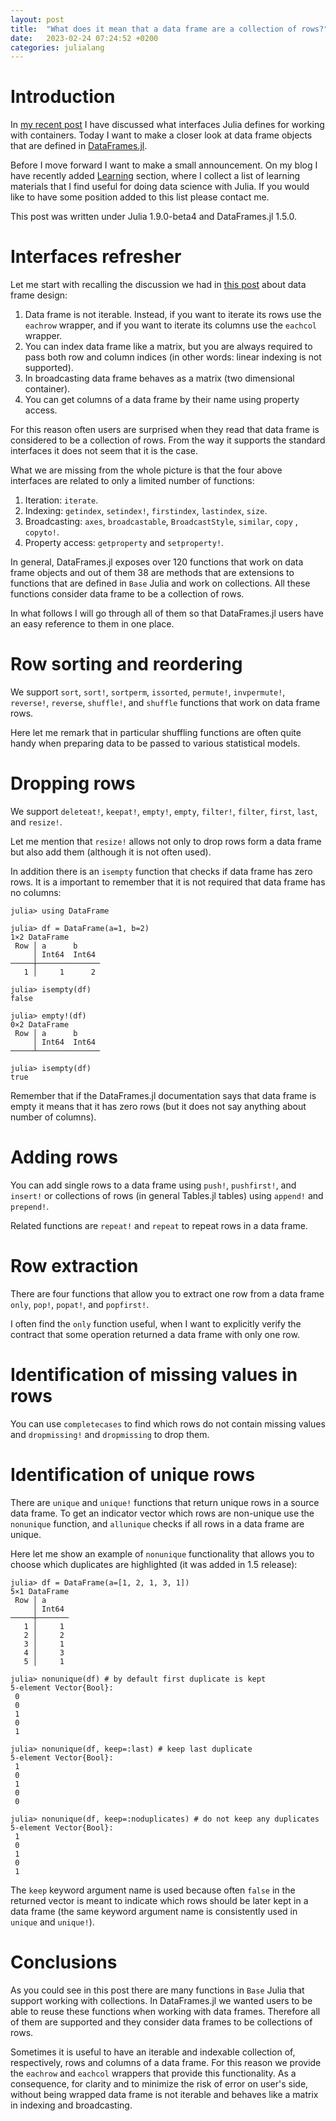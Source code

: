 ```yaml
---
layout: post
title:  "What does it mean that a data frame are a collection of rows?"
date:   2023-02-24 07:24:52 +0200
categories: julialang
---
```


# Introduction

In [my recent post][post] I have discussed what interfaces Julia defines for
working with containers. Today I want to make a closer look at data frame
objects that are defined in [DataFrames.jl][df].

Before I move forward I want to make a small announcement. On my blog I have
recently added [Learning][learning] section, where I collect a list of learning
materials that I find useful for doing data science with Julia. If you would
like to have some position added to this list please contact me.

This post was written under Julia 1.9.0-beta4 and DataFrames.jl 1.5.0.

# Interfaces refresher

Let me start with recalling the discussion we had in [this post][post] about
data frame design:

1. Data frame is not iterable. Instead, if you want to iterate its rows
   use the `eachrow` wrapper, and if you want to iterate its columns use the
   `eachcol` wrapper.
2. You can index data frame like a matrix, but you are always required to pass
   both row and column indices (in other words: linear indexing is not
   supported).
3. In broadcasting data frame behaves as a matrix (two dimensional container).
4. You can get columns of a data frame by their name using property access.

For this reason often users are surprised when they read that data frame
is considered to be a collection of rows. From the way it supports the
standard interfaces it does not seem that it is the case.

What we are missing from the whole picture is that the four above interfaces are
related to only a limited number of functions:

1. Iteration: `iterate`.
2. Indexing: `getindex`, `setindex!`, `firstindex`, `lastindex`, `size`.
3. Broadcasting: `axes`, `broadcastable`, `BroadcastStyle`, `similar`,
   `copy` , `copyto!`.
4. Property access: `getproperty` and `setproperty!`.

In general, DataFrames.jl exposes over 120 functions that work on data frame
objects and out of them 38 are methods that are extensions to functions
that are defined in `Base` Julia and work on collections. All these functions
consider data frame to be a collection of rows.

In what follows I will go through all of them so that DataFrames.jl users have
an easy reference to them in one place.

# Row sorting and reordering

We support `sort`, `sort!`, `sortperm`, `issorted`, `permute!`, `invpermute!`,
`reverse!`, `reverse`, `shuffle!`, and `shuffle` functions that work on data
frame rows.

Here let me remark that in particular shuffling functions are often quite handy
when preparing data to be passed to various statistical models.

# Dropping rows

We support `deleteat!`, `keepat!`, `empty!`, `empty`, `filter!`, `filter`,
`first`, `last`, and `resize!`.

Let me mention that `resize!` allows not only to drop rows form a data frame
but also add them (although it is not often used).

In addition there is an `isempty` function that checks if data frame has zero
rows. It is a important to remember that it is not required that data frame
has no columns:

```
julia> using DataFrame

julia> df = DataFrame(a=1, b=2)
1×2 DataFrame
 Row │ a      b
     │ Int64  Int64
─────┼──────────────
   1 │     1      2

julia> isempty(df)
false

julia> empty!(df)
0×2 DataFrame
 Row │ a      b
     │ Int64  Int64
─────┴──────────────

julia> isempty(df)
true
```

Remember that if the DataFrames.jl documentation says that data frame is empty
it means that it has zero rows (but it does not say anything about number of
columns).

# Adding rows

You can add single rows to a data frame using `push!`, `pushfirst!`, and
`insert!` or collections of rows (in general Tables.jl tables) using
`append!` and `prepend!`.

Related functions are `repeat!` and `repeat` to repeat rows in a data frame.

# Row extraction

There are four functions that allow you to extract one row from a data frame
`only`, `pop!`, `popat!`, and `popfirst!`.

I often find the `only` function useful, when I want to explicitly verify
the contract that some operation returned a data frame with only one row.

# Identification of missing values in rows

You can use `completecases` to find which rows do not contain missing values
and `dropmissing!` and `dropmissing` to drop them.

# Identification of unique rows

There are `unique` and `unique!` functions that return unique rows in a
source data frame. To get an indicator vector which rows are non-unique use
the `nonunique` function, and `allunique` checks if all rows in a data frame
are unique.

Here let me show an example of `nonunique` functionality that allows you to
choose which duplicates are highlighted (it was added in 1.5 release):

```
julia> df = DataFrame(a=[1, 2, 1, 3, 1])
5×1 DataFrame
 Row │ a
     │ Int64
─────┼───────
   1 │     1
   2 │     2
   3 │     1
   4 │     3
   5 │     1

julia> nonunique(df) # by default first duplicate is kept
5-element Vector{Bool}:
 0
 0
 1
 0
 1

julia> nonunique(df, keep=:last) # keep last duplicate
5-element Vector{Bool}:
 1
 0
 1
 0
 0

julia> nonunique(df, keep=:noduplicates) # do not keep any duplicates
5-element Vector{Bool}:
 1
 0
 1
 0
 1
```

The `keep` keyword argument name is used because often `false` in the returned
vector is meant to indicate which rows should be later kept in a data frame
(the same keyword argument name is consistently used in `unique` and `unique!`).

# Conclusions

As you could see in this post there are many functions in `Base` Julia that
support working with collections. In DataFrames.jl we wanted users to be able
to reuse these functions when working with data frames. Therefore all of them
are supported and they consider data frames to be collections of rows.

Sometimes it is useful to have an iterable and indexable collection of,
respectively, rows and columns of a data frame. For this reason we provide the
`eachrow` and `eachcol` wrappers that provide this functionality. As a
consequence, for clarity and to minimize the risk of error on user's side,
without being wrapped data frame is not iterable and behaves like a matrix in
indexing and broadcasting.

[post]: https://bkamins.github.io/julialang/2023/02/03/iterable.html
[df]: https://github.com/JuliaData/DataFrames.jl
[learning]: https://bkamins.github.io/learning/